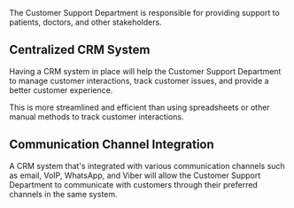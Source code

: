 The Customer Support Department is responsible for providing support to patients, doctors, and other stakeholders. 

## Centralized CRM System
Having a CRM system in place will help the Customer Support Department to manage customer interactions, track customer issues, and provide a better customer experience.

This is more streamlined and efficient than using spreadsheets or other manual methods to track customer interactions.

## Communication Channel Integration
A CRM system that's integrated with various communication channels such as email, VoIP, WhatsApp, and Viber will allow the Customer Support Department to communicate with customers through their preferred channels in the same system.

